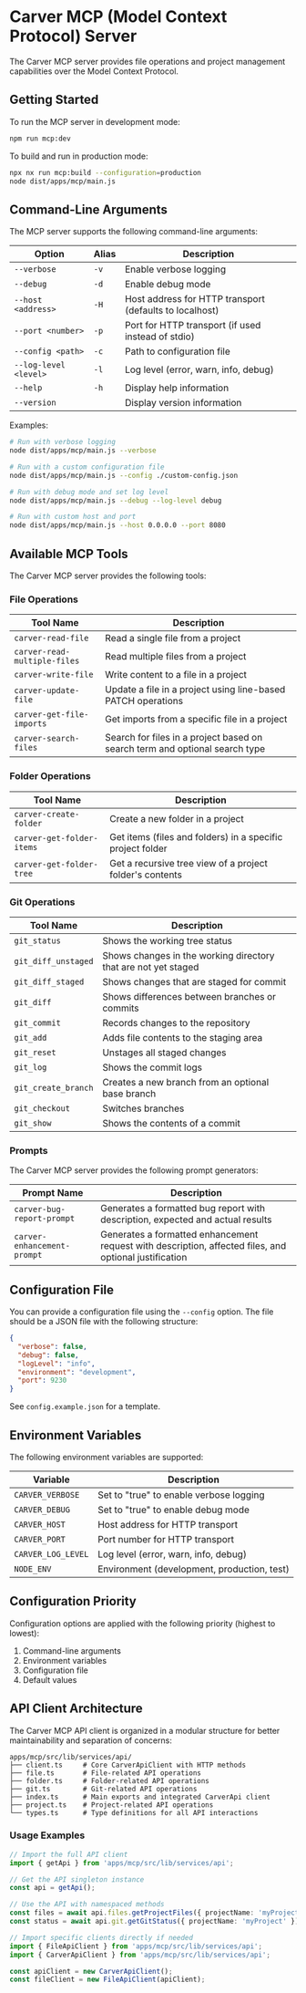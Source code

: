 # Carver MCP (Model Context Protocol) Server

The Carver MCP server provides file operations and project management capabilities over the Model Context Protocol.

## Getting Started

To run the MCP server in development mode:

```sh
npm run mcp:dev
```

To build and run in production mode:

```sh
npx nx run mcp:build --configuration=production
node dist/apps/mcp/main.js
```

## Command-Line Arguments

The MCP server supports the following command-line arguments:

| Option                | Alias | Description                                             |
| --------------------- | ----- | ------------------------------------------------------- |
| `--verbose`           | `-v`  | Enable verbose logging                                  |
| `--debug`             | `-d`  | Enable debug mode                                       |
| `--host <address>`    | `-H`  | Host address for HTTP transport (defaults to localhost) |
| `--port <number>`     | `-p`  | Port for HTTP transport (if used instead of stdio)      |
| `--config <path>`     | `-c`  | Path to configuration file                              |
| `--log-level <level>` | `-l`  | Log level (error, warn, info, debug)                    |
| `--help`              | `-h`  | Display help information                                |
| `--version`           |       | Display version information                             |

Examples:

```sh
# Run with verbose logging
node dist/apps/mcp/main.js --verbose

# Run with a custom configuration file
node dist/apps/mcp/main.js --config ./custom-config.json

# Run with debug mode and set log level
node dist/apps/mcp/main.js --debug --log-level debug

# Run with custom host and port
node dist/apps/mcp/main.js --host 0.0.0.0 --port 8080
```

## Available MCP Tools

The Carver MCP server provides the following tools:

### File Operations

| Tool Name                    | Description                                                                 |
| ---------------------------- | --------------------------------------------------------------------------- |
| `carver-read-file`           | Read a single file from a project                                           |
| `carver-read-multiple-files` | Read multiple files from a project                                          |
| `carver-write-file`          | Write content to a file in a project                                        |
| `carver-update-file`         | Update a file in a project using line-based PATCH operations                |
| `carver-get-file-imports`    | Get imports from a specific file in a project                               |
| `carver-search-files`        | Search for files in a project based on search term and optional search type |

### Folder Operations

| Tool Name                    | Description                                                                 |
| ---------------------------- | --------------------------------------------------------------------------- |
| `carver-create-folder`       | Create a new folder in a project                                            |
| `carver-get-folder-items`    | Get items (files and folders) in a specific project folder                  |
| `carver-get-folder-tree`     | Get a recursive tree view of a project folder's contents                    |

### Git Operations

| Tool Name           | Description                                                    |
| ------------------- | -------------------------------------------------------------- |
| `git_status`        | Shows the working tree status                                  |
| `git_diff_unstaged` | Shows changes in the working directory that are not yet staged |
| `git_diff_staged`   | Shows changes that are staged for commit                       |
| `git_diff`          | Shows differences between branches or commits                  |
| `git_commit`        | Records changes to the repository                              |
| `git_add`           | Adds file contents to the staging area                         |
| `git_reset`         | Unstages all staged changes                                    |
| `git_log`           | Shows the commit logs                                          |
| `git_create_branch` | Creates a new branch from an optional base branch              |
| `git_checkout`      | Switches branches                                              |
| `git_show`          | Shows the contents of a commit                                 |

### Prompts

The Carver MCP server provides the following prompt generators:

| Prompt Name                 | Description                                                                                            |
| --------------------------- | ------------------------------------------------------------------------------------------------------ |
| `carver-bug-report-prompt`  | Generates a formatted bug report with description, expected and actual results                         |
| `carver-enhancement-prompt` | Generates a formatted enhancement request with description, affected files, and optional justification |

## Configuration File

You can provide a configuration file using the `--config` option. The file should be a JSON file with the following structure:

```json
{
  "verbose": false,
  "debug": false,
  "logLevel": "info",
  "environment": "development",
  "port": 9230
}
```

See `config.example.json` for a template.

## Environment Variables

The following environment variables are supported:

| Variable           | Description                                 |
| ------------------ | ------------------------------------------- |
| `CARVER_VERBOSE`   | Set to "true" to enable verbose logging     |
| `CARVER_DEBUG`     | Set to "true" to enable debug mode          |
| `CARVER_HOST`      | Host address for HTTP transport             |
| `CARVER_PORT`      | Port number for HTTP transport              |
| `CARVER_LOG_LEVEL` | Log level (error, warn, info, debug)        |
| `NODE_ENV`         | Environment (development, production, test) |

## Configuration Priority

Configuration options are applied with the following priority (highest to lowest):

1. Command-line arguments
2. Environment variables
3. Configuration file
4. Default values

## API Client Architecture

The Carver MCP API client is organized in a modular structure for better maintainability and separation of concerns:

```
apps/mcp/src/lib/services/api/
├── client.ts     # Core CarverApiClient with HTTP methods
├── file.ts       # File-related API operations
├── folder.ts     # Folder-related API operations
├── git.ts        # Git-related API operations
├── index.ts      # Main exports and integrated CarverApi client
├── project.ts    # Project-related API operations
└── types.ts      # Type definitions for all API interactions
```

### Usage Examples

```typescript
// Import the full API client
import { getApi } from 'apps/mcp/src/lib/services/api';

// Get the API singleton instance
const api = getApi();

// Use the API with namespaced methods
const files = await api.files.getProjectFiles({ projectName: 'myProject' });
const status = await api.git.getGitStatus({ projectName: 'myProject' });

// Import specific clients directly if needed
import { FileApiClient } from 'apps/mcp/src/lib/services/api';
import { CarverApiClient } from 'apps/mcp/src/lib/services/api';

const apiClient = new CarverApiClient();
const fileClient = new FileApiClient(apiClient);
```
